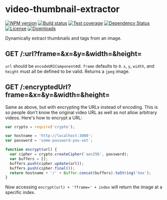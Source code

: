 
# video-thumbnail-extractor

[![NPM version][npm-image]][npm-url]
[![Build status][travis-image]][travis-url]
[![Test coverage][coveralls-image]][coveralls-url]
[![Dependency Status][david-image]][david-url]
[![License][license-image]][license-url]
[![Downloads][downloads-image]][downloads-url]

Dynamically extract thumbnails and tags from an image.

## GET /:url?frame=&x=&y=&width=&height=

`url` should be `encodeURIComponent`ed.
`frame` defaults to `0`.
`x`, `y`, `width`, and `height` must all be defined to be valid.
Returns a `jpeg` image.

## GET /:encryptedUrl?frame=&x=&y=&width=&height=

Same as above, but with encrypting the URLs instead of encoding.
This is so people don't know the original video URL as well as not allow arbitrary videos.
Here's how to encrypt a URL:

```js
var crypto = require('crypto');

var hostname = 'http://localhost:3000';
var password = 'some-password-you-set';

function encrypt(url) {
  var cipher = crypto.createCipher('aes256', password);
  var buffers = [];
  buffers.push(cipher.update(url));
  buffers.push(cipher.final());
  return hostname + '/' + Buffer.concat(buffers).toString('hex');
}
```

Now accessing `encrypt(url) + '?frame=' + index` will return the image at a specific index.

[gitter-image]: https://badges.gitter.im/mgmtio/video-thumbnail-extractor.png
[gitter-url]: https://gitter.im/mgmtio/video-thumbnail-extractor
[npm-image]: https://img.shields.io/npm/v/video-thumbnail-extractor.svg?style=flat-square
[npm-url]: https://npmjs.org/package/video-thumbnail-extractor
[github-tag]: http://img.shields.io/github/tag/mgmtio/video-thumbnail-extractor.svg?style=flat-square
[github-url]: https://github.com/mgmtio/video-thumbnail-extractor/tags
[travis-image]: https://img.shields.io/travis/mgmtio/video-thumbnail-extractor.svg?style=flat-square
[travis-url]: https://travis-ci.org/mgmtio/video-thumbnail-extractor
[coveralls-image]: https://img.shields.io/coveralls/mgmtio/video-thumbnail-extractor.svg?style=flat-square
[coveralls-url]: https://coveralls.io/r/mgmtio/video-thumbnail-extractor
[david-image]: http://img.shields.io/david/mgmtio/video-thumbnail-extractor.svg?style=flat-square
[david-url]: https://david-dm.org/mgmtio/video-thumbnail-extractor
[license-image]: http://img.shields.io/npm/l/video-thumbnail-extractor.svg?style=flat-square
[license-url]: LICENSE
[downloads-image]: http://img.shields.io/npm/dm/video-thumbnail-extractor.svg?style=flat-square
[downloads-url]: https://npmjs.org/package/video-thumbnail-extractor
